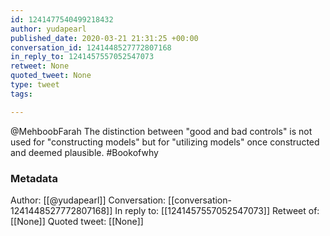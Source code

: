 ```yaml
---
id: 1241477540499218432
author: yudapearl
published_date: 2020-03-21 21:31:25 +00:00
conversation_id: 1241448527772807168
in_reply_to: 1241457557052547073
retweet: None
quoted_tweet: None
type: tweet
tags:

---
```


@MehboobFarah The distinction between "good and bad controls" is not used for "constructing models" but for "utilizing models" once constructed and deemed plausible. #Bookofwhy

### Metadata

Author: [[@yudapearl]]
Conversation: [[conversation-1241448527772807168]]
In reply to: [[1241457557052547073]]
Retweet of: [[None]]
Quoted tweet: [[None]]
